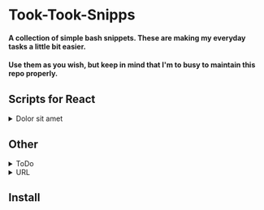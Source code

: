 # Took-Took-Snipps
#### A collection of simple bash snippets. These are making my everyday tasks a little bit easier.
#### Use them as you wish, but keep in mind that I'm to busy to maintain this repo properly.


## Scripts for React
<details>
    <summary>Dolor sit amet</summary>
    Lipsum
</details>

## Other
<details>
    <summary>ToDo</summary>
    Hello world
</details>
<details>
    <summary>URL </summary>
    Hello world
</details>

## Install
